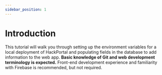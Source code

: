 ```yaml
---
sidebar_position: 1
---
```


# Introduction

This tutorial will walk you through setting up the environment variables for a local deployment of HackPortal and populating fields in the database to add information to the web app. **Basic knowledge of Git and web development terminology is expected.** Front-end development experience and familiarity with Firebase is recommended, but not required.
